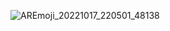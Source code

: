 ![AREmoji_20221017_220501_48138](https://user-images.githubusercontent.com/97546871/196272692-7eadfbea-2a26-4e1f-8bb2-29c4c66d9fad.png)





